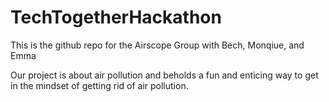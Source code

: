 # TechTogetherHackathon


This is the github repo for the Airscope Group with Bech, Monqiue, and Emma

Our project is about air pollution and beholds a fun and enticing way to get in the mindset 
of getting rid of air pollution.

